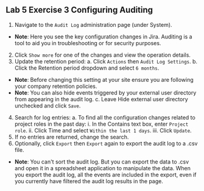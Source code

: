 ##  Lab 5 Exercise 3 Configuring Auditing
1. Navigate to the `Audit Log` administration page (under System).
* **Note**: Here you see the key configuration changes in Jira. Auditing is a tool to aid you in troubleshooting or for security purposes.
2. Click `Show more` for one of the changes and view the operation details.
3. Update the retention period:
a. Click `Actions` then `Audit Log Settings`.
b. Click the Retention period dropdown and select `6 months`.
* **Note**: Before changing this setting at your site ensure you are following your company retention policies.
* **Note**: You can also hide events triggered by your external user directory from appearing in the audit log.
c. Leave Hide external user directory unchecked and click `Save`. 
4. Search for log entries:
a. To find all the configuration changes related to project roles in the past day: 
i. In the Contains text box, enter `Project role`.
ii. Click Time and select `Within the last 1 days`. 
iii. Click `Update`.
5. If no entries are returned, change the search.
6. Optionally, click `Export` then `Export` again to export the audit log to a .csv file.
* **Note**: You can't sort the audit log. But you can export the data to .csv and open it in a spreadsheet application to manipulate the data. When you export the audit log, all the events are included in the export, even if you currently have filtered the audit log results in the page.